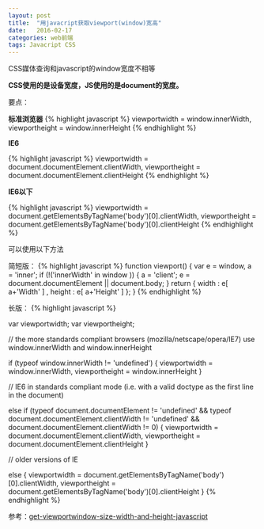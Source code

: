 ```yaml
---
layout: post
title:  "用javacript获取viewport(window)宽高"
date:   2016-02-17
categories: web前端
tags: Javacript CSS
---
```


CSS媒体查询和javascript的window宽度不相等

<!-- more -->

**CSS使用的是设备宽度，JS使用的是document的宽度。**

要点：

**标准浏览器**
{% highlight javascript %}
viewportwidth = window.innerWidth,
viewportheight = window.innerHeight
{% endhighlight %}

**IE6**

{% highlight javascript %}
viewportwidth = document.documentElement.clientWidth,
viewportheight = document.documentElement.clientHeight
{% endhighlight %}

**IE6以下**

{% highlight javascript %}
viewportwidth = document.getElementsByTagName('body')[0].clientWidth,
viewportheight = document.getElementsByTagName('body')[0].clientHeight
{% endhighlight %}

可以使用以下方法
  
  
简短版：
{% highlight javascript %}
function viewport() {
    var e = window, a = 'inner';
    if (!('innerWidth' in window )) {
        a = 'client';
        e = document.documentElement || document.body;
    }
    return { width : e[ a+'Width' ] , height : e[ a+'Height' ] };
}
{% endhighlight %}


长版：
{% highlight javascript %}

 var viewportwidth;
 var viewportheight;

 // the more standards compliant browsers (mozilla/netscape/opera/IE7) use window.innerWidth and window.innerHeight

 if (typeof window.innerWidth != 'undefined')
 {
      viewportwidth = window.innerWidth,
      viewportheight = window.innerHeight
 }

// IE6 in standards compliant mode (i.e. with a valid doctype as the first line in the document)

 else if (typeof document.documentElement != 'undefined'
     && typeof document.documentElement.clientWidth !=
     'undefined' && document.documentElement.clientWidth != 0)
 {
       viewportwidth = document.documentElement.clientWidth,
       viewportheight = document.documentElement.clientHeight
 }

 // older versions of IE

 else
 {
       viewportwidth = document.getElementsByTagName('body')[0].clientWidth,
       viewportheight = document.getElementsByTagName('body')[0].clientHeight
 }
{% endhighlight %}
  
  

参考：<a href="https://andylangton.co.uk/blog/development/get-viewportwindow-size-width-and-height-javascript" target="_blank">get-viewportwindow-size-width-and-height-javascript</a>
